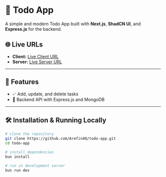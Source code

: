 # 📝 Todo App

A simple and modern Todo App built with **Next.js**, **ShadCN UI**, and **Express.js** for the backend.

## 🌐 Live URLs

-  **Client:** [Live Client URL](https://your-client-url.com)
-  **Server:** [Live Server URL](https://todo-app-server-two-red.vercel.app/)

---

## 🚀 Features

-  ✅ Add, update, and delete tasks
-  📡 Backend API with Express.js and MongoDB

---

## 🛠️ Installation & Running Locally

```sh
# clone the repository
git clone https://github.com/Arefin40/todo-app.git
cd todo-app

# install dependencies
bun install

# run in development server
bun run dev
```
